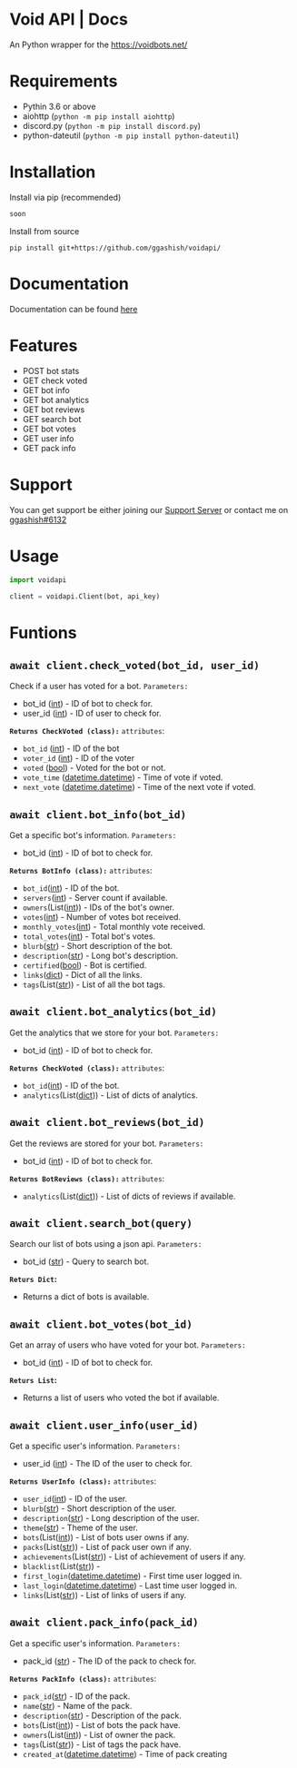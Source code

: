 # Void API | Docs

  

An Python wrapper for the https://voidbots.net/

  

# Requirements 

 - Pythin 3.6 or above
 - aiohttp (`python -m pip install aiohttp`)
 - discord.py (`python -m pip install discord.py`)
 - python-dateutil (`python -m pip install python-dateutil`)

# Installation
Install via pip (recommended)
```py
soon
```
Install from source
```
pip install git+https://github.com/ggashish/voidapi/
```
# Documentation
Documentation can be found [here](https://docs.voidbots.net/)

# Features

 - POST bot stats
 - GET check voted
 - GET bot info
 - GET bot analytics
 - GET bot reviews
 - GET search bot
 - GET bot votes
 - GET user info
 - GET pack info

# Support 
You can get support be either joining our [Support Server](https://discord.gg/QbnZMCP8MY) or contact me on [ggashish#6132](https://discord.com/users/711043296025378856)

# Usage
```py
import voidapi

client = voidapi.Client(bot, api_key)
```
# Funtions
## `await client.check_voted(bot_id, user_id)`
Check if a user has voted for a bot.
`Parameters:`

 - bot_id ([int](https://docs.python.org/3/library/functions.html#int)) - ID of bot to check for.
 - user_id ([int](https://docs.python.org/3/library/functions.html#int)) -   ID of user to check for.

 **`Returns CheckVoted (class):`**
`attributes`:
 - `bot_id` ([int](https://docs.python.org/3/library/functions.html#int)) - ID of the bot
 - `voter_id` ([int](https://docs.python.org/3/library/functions.html#int)) - ID of the voter
 - `voted` ([bool](https://docs.python.org/3/library/functions.html#bool)) - Voted for the bot or not.
 - `vote_time` ([datetime.datetime](https://docs.python.org/3/library/datetime.html#datetime.datetime)) - Time of vote if voted.
  - `next_vote` ([datetime.datetime](https://docs.python.org/3/library/datetime.html#datetime.datetime)) - Time of the next vote if voted.

## `await client.bot_info(bot_id)`
Get a specific bot's information.
`Parameters:`

 - bot_id ([int](https://docs.python.org/3/library/functions.html#int)) - ID of bot to check for.

 **`Returns BotInfo (class):`**
`attributes`:
 - `bot_id`([int](https://docs.python.org/3/library/functions.html#int)) - ID of the bot.
 - `servers`([int](https://docs.python.org/3/library/functions.html#int)) - Server count if available.
 - `owners`(List([int](https://docs.python.org/3/library/functions.html#int))) - IDs of the bot's owner.
 - `votes`([int](https://docs.python.org/3/library/functions.html#int)) - Number of votes bot received.
 - `monthly_votes`([int](https://docs.python.org/3/library/functions.html#int)) - Total monthly vote received.
 - `total_votes`([int](https://docs.python.org/3/library/functions.html#int)) - Total bot's votes.
 - `blurb`([str](https://docs.python.org/3/library/stdtypes.html#str)) - Short description of the bot.
 - `description`([str](https://docs.python.org/3/library/stdtypes.html#str)) - Long bot's description.
 - `certified`([bool](https://docs.python.org/3/library/functions.html#bool)) - Bot is certified.
 - `links`([dict](https://docs.python.org/3/library/stdtypes.html#dict)) - Dict of all the links.
 - `tags`(List([str](https://docs.python.org/3/library/stdtypes.html#str))) - List of all the bot tags.

## `await client.bot_analytics(bot_id)`
Get the analytics that we store for your bot.
`Parameters:`

 - bot_id ([int](https://docs.python.org/3/library/functions.html#int)) - ID of bot to check for.

 **`Returns CheckVoted (class):`**
`attributes`:
 - `bot_id`([int](https://docs.python.org/3/library/functions.html#int)) - ID of the bot.
 - `analytics`(List([dict](https://docs.python.org/3/library/stdtypes.html#dict))) - List of dicts of analytics.
 
 ## `await client.bot_reviews(bot_id)`
Get the reviews are stored for your bot.
`Parameters:`

 - bot_id ([int](https://docs.python.org/3/library/functions.html#int)) - ID of bot to check for.

 **`Returns BotReviews (class):`**
`attributes`:
 - `analytics`(List([dict](https://docs.python.org/3/library/stdtypes.html#dict))) - List of dicts of reviews if available.

 ## `await client.search_bot(query)`
Search our list of bots using a json api.
`Parameters:`

 - bot_id ([str](https://docs.python.org/3/library/stdtypes.html#str)) - Query to search bot.

 **`Returs Dict`:**
 

 - Returns a dict of bots is available.

 ## `await client.bot_votes(bot_id)`
Get an array of users who have voted for your bot.
`Parameters:`

 - bot_id ([int](https://docs.python.org/3/library/functions.html#int)) - ID of bot to check for.


 **`Returs List`:**
 

 - Returns a list of users who voted the bot if available.

## `await client.user_info(user_id)`
Get a specific user's information.
`Parameters:`

 - user_id ([int](https://docs.python.org/3/library/functions.html#int)) - The ID of the user to check for.

 **`Returns UserInfo (class):`**
`attributes`:
 - `user_id`([int](https://docs.python.org/3/library/functions.html#int)) - ID of the user.
 - `blurb`([str](https://docs.python.org/3/library/stdtypes.html#str)) - Short description of the user.
 - `description`([str](https://docs.python.org/3/library/stdtypes.html#str)) - Long description of the user.
 - `theme`([str](https://docs.python.org/3/library/stdtypes.html#str)) - Theme of the user.
 - `bots`(List([int](https://docs.python.org/3/library/functions.html#int))) - List of bots user owns if any.
 - `packs`(List([str](https://docs.python.org/3/library/stdtypes.html#str))) - List of pack user own if any.
 - `achievements`(List([str](https://docs.python.org/3/library/stdtypes.html#str))) - List of achievement of users if any.
 - `blacklist`(List([str](https://docs.python.org/3/library/stdtypes.html#str))) - 
 - `first_login`([datetime.datetime](https://docs.python.org/3/library/datetime.html#datetime.datetime)) - First time user logged in.
 - `last_login`([datetime.datetime](https://docs.python.org/3/library/datetime.html#datetime.datetime)) - Last time user logged in.
 - `links`(List([str](https://docs.python.org/3/library/stdtypes.html#str))) - List of links of users if any.

## `await client.pack_info(pack_id)`
Get a specific user's information.
`Parameters:`

 - pack_id ([str](https://docs.python.org/3/library/stdtypes.html#str)) - The ID of the pack to check for.

 **`Returns PackInfo (class):`**
`attributes`:
 - `pack_id`([str](https://docs.python.org/3/library/stdtypes.html#str)) - ID of the pack.
 - `name`([str](https://docs.python.org/3/library/stdtypes.html#str)) - Name of the pack.
 - `description`([str](https://docs.python.org/3/library/stdtypes.html#str)) - Description of the pack.
 - `bots`(List([int](https://docs.python.org/3/library/functions.html#int))) - List of bots the pack have.
 - `owners`(List([int](https://docs.python.org/3/library/functions.html#int))) - List of owner the pack.
 - `tags`(List([str](https://docs.python.org/3/library/stdtypes.html#str))) - List of tags the pack have.
 - `created_at`([datetime.datetime](https://docs.python.org/3/library/datetime.html#datetime.datetime)) - Time of pack creating